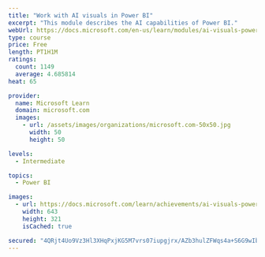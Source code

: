 ```yaml
---
title: "Work with AI visuals in Power BI"
excerpt: "This module describes the AI capabilities of Power BI."
webUrl: https://docs.microsoft.com/en-us/learn/modules/ai-visuals-power-bi/
type: course
price: Free
length: PT1H1M
ratings:
  count: 1149
  average: 4.685814
heat: 65

provider:
  name: Microsoft Learn
  domain: microsoft.com
  images:
    - url: /assets/images/organizations/microsoft.com-50x50.jpg
      width: 50
      height: 50

levels:
  - Intermediate

topics:
  - Power BI

images:
  - url: https://docs.microsoft.com/learn/achievements/ai-visuals-power-bi-social.png
    width: 643
    height: 321
    isCached: true

secured: "4QRjt4Uo9Vz3Hl3XHqPxjKG5M7vrs07iupgjrx/AZb3hulZFWqs4a+S6G9wIbPxQv3hu4A788L51wbHDnRi9d9KrQlY3zNPTmvVyEWtU4V01jeThPutJUZlprRnO6PztxootpDLR6UgkZfVxMjtZyHOnAdjVCMi+7bTvGAd9c6sNZFa1a3zWBLZSLwgfPOi2WLn6Oflgd2yQ44IOOo8yYaRyLm9/+qbFm2l56eUrFJbjEITi87XEp1zaL86gDREHLL/Mgac182iYld/4tVrqfh2MHoxcyu00AjECi9YGnqUk8WBvzBHg197aqoB3qSdP4tUzlEBU8pKKOt5J5o1UO1v1FV/59DV5jG0sbmb3L5RktVNDR6p1OGfW2pgc+nMk/9QAu+9W3/iUJBErUB57/ka5NgLB7p0wO6OKU6aPObE=;UghrDhnFxrXYwcPG06gXuQ=="
---
```


